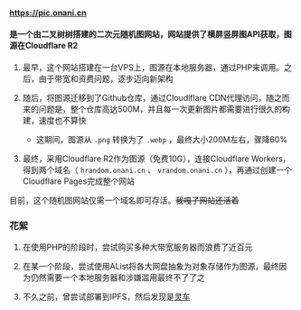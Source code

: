 #### https://pic.onani.cn

#### 是一个由二叉树树搭建的二次元随机图网站，网站提供了横屏竖屏图API获取，图源在Cloudflare R2

1. 最早，这个网站搭建在一台VPS上，图源在本地服务器，通过PHP来调用。之后，由于带宽和资费问题，逐步迈向新架构

2. 随后，将图源迁移到了Github仓库，通过Cloudlflare CDN代理访问，随之而来的问题是，整个仓库高达500M，并且每一次更新图片都需要进行很久的构建，速度也不算快
   
   - 这期间，图源从 `.png` 转换为了 `.webp` ，最终大小200M左右，骤降60%

3. 最终，采用Cloudflare R2作为图源（免费10G），连接Cloudflare Workers，得到两个域名（ `hrandom.onani.cn` 、 `vrandom.onani.cn` ），再通过创建一个Cloudflare Pages完成整个网站

目前，这个随机图网站仅需一个域名即可存活。~~我嘎了网站还活着~~

### 花絮

1. 在使用PHP的阶段时，尝试购买多种大带宽服务器而浪费了近百元

2. 在某一个阶段，尝试使用AList将各大网盘抽象为对象存储作为图源，最终因为仍然需要一个本地服务器和涉嫌滥用最终不了了之

3. 不久之前，曾尝试部署到IPFS，然后发现是[灵车](/对于静态页面选择托管商的建议.html#fleek等基于ipfs的托管商-灵车)
